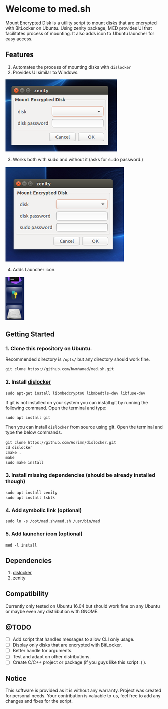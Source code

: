 # Welcome to med.sh
Mount Encrypted Disk is a utility script to mount disks that are encrypted with BitLocker on Ubuntu. Using zenity package, MED provides UI that facilitates process of mounting. It also adds icon to Ubuntu launcher for easy access.

## Features
1. Automates the process of mounting disks with `dislocker`
2. Provides UI similar to Windows. 

![UI](img/screen1.png) 

3. Works both with sudo and without it (asks for sudo password.)

![no sudo](img/screen2.png) 

4. Adds Launcher icon.

![launcher](img/screen3.png)

## Getting Started

### 1. Clone this repository on Ubuntu.
Recommended directory is `/opts/` but any directory should work fine.
```
git clone https://github.com/bwmhamad/med.sh.git
```
### 2. Install [dislocker](https://tuxdiary.com/2015/03/20/dislocker/)
```
sudo apt-get install libmbedcrypto0 libmbedtls-dev libfuse-dev
```
If git is not installed on your system you can install git by running the following command. Open the terminal and type:
```
sudo apt install git
```
Then you can install `dislocker` from source using git. Open the terminal and type the below commands.
```
git clone https://github.com/Aorimn/dislocker.git
cd dislocker
cmake .
make
sudo make install
```
### 3. Install missing dependencies **(should be already installed though)**
 ```
sudo apt install zenity
sudo apt install lsblk
```
### 4. Add symbolic link **(optional)**
```
sudo ln -s /opt/med.sh/med.sh /usr/bin/med
```

### 5. Add launcher icon **(optional)**
```
med -l install
```

## Dependencies
1. [dislocker](https://github.com/Aorimn/dislocker) 
2. [zenity](https://github.com/GNOME/zenity)

## Compatibility
Currently only tested on Ubuntu 16.04 but should work fine on any Ubuntu or maybe even any distribution with GNOME.

## @TODO
- [ ] Add script that handles messages to allow CLI only usage.
- [ ] Display only disks that are encrypted with BitLocker.
- [ ] Better handle for arguments.
- [ ] Test and adapt on other distributions.
- [ ] Create C/C++ project or package (if you guys like this script :) ).

## Notice 
This software is provided as it is without any warranty. Project was created for personal needs. Your contribution is valuable to us, feel free to add any changes and fixes for the script. 
